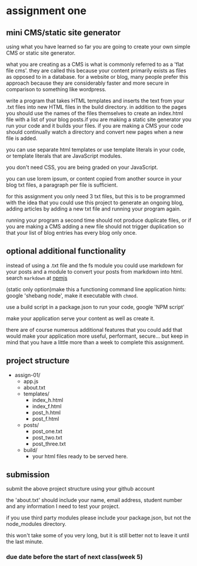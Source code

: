 # assignment one
## mini CMS/static site generator

using what you have learned so far you are going to create your own simple CMS
or static site generator.

what you are creating as a CMS is what is commonly referred to as a 'flat file
cms'. they are called this because your content primarily exists as files as
opposed to in a database. for a website or blog, many people prefer this approach because they are
considerably faster and more secure in comparison to something like wordpress.

write a program that takes HTML templates and inserts the text from your .txt
files into new HTML files in the build directory. in addition to the pages you
should use the names of the files themselves to create an index.html file with a
list of your blog posts.if you are making a static site generator you run your
code and it builds your files. if you are making a CMS your code should
continually watch a directory and convert new pages when a new file is added.

you can use separate html templates or use template literals in your code, or
template literals that are JavaScript modules.

you don't need CSS, you are being graded on your JavaScript.

you can use lorem ipsum, or content copied from another source in your blog txt files, a paragraph per file is
sufficient. 

for this assignment you only need 3 txt files, but this is to be programmed with
the idea that you could use this project to generate an ongoing blog, adding articles by
adding a new txt file and running your program again.

running your program a second time should not produce duplicate files, or if you
are making a CMS adding a new file should not trigger duplication so that your
list of blog entries has every blog only once.

## optional additional functionality

instead of using a .txt file and the fs module you could use markdown for your
posts and a module to convert your posts from markdown into html.
search `markdown` at [npmjs](https://www.npmjs.com/)

(static only option)make this a functioning command line application hints: google 'shebang node', make it
executable with `chmod`.

use a build script in a package.json to run your code, google 'NPM script'

make your application serve your content as well as create it.

there are of course numerous additional features that you could add that would
make your application more useful, performant, secure... but keep in mind that
you have a little more than a week to complete this assignment.

## project structure

- assign-01/
  - app.js
  - about.txt
  - templates/
    - index_h.html
    - index_f.html
    - post_h.html
    - post_f.html
  - posts/
    - post_one.txt
    - post_two.txt
    - post_three.txt
  - build/
    - your html files ready to be served here.

## submission
submit the above project structure using your github account

the 'about.txt' should include your name, email address, student number and any
information I need to test your project.

if you use third party modules please include your package.json, but not the
node_modules directory.

this won't take some of you very long, but it is still better not to leave it
until the last minute.

### due date before the start of next class(week 5)

